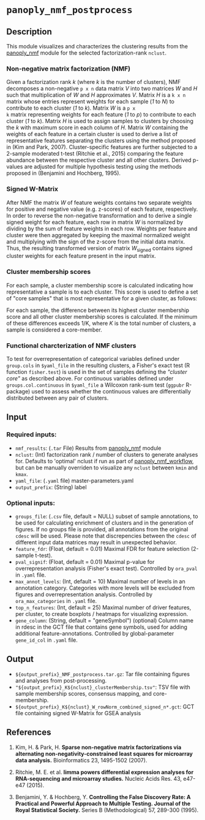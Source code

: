 # ```panoply_nmf_postprocess```

## Description

This module visualizes and characterizes the clustering results from the [panoply_nmf](https://github.com/broadinstitute/PANOPLY/wiki/Data-Analysis-Modules%3A-panoply_nmf) module for the selected factorization-rank `nclust`.


### Non-negative matrix factorization (NMF)

Given a factorization rank _k_ (where _k_ is the number of clusters), NMF decomposes a non-negative <code>p x n</code> data matrix _V_ into two matrices _W_ and _H_ such that multiplication of _W_ and _H_ approximates _V_. Matrix _H_ is a <code>k x n</code> matrix whose entries represent weights for each sample (_1_ to _N_) to contribute to each cluster (_1_ to _k_). Matrix _W_ is a <code>p x k</code> matrix representing weights for each feature (_1_ to _p_) to contribute to each cluster (_1_ to _k_). Matrix _H_ is used to assign samples to clusters by choosing the _k_ with maximum score in each column of _H_. Matrix _W_ containing the weights of each feature in a certain cluster is used to derive a list of representative features separating the clusters using the method proposed in (Kim and Park, 2007). Cluster-specific features are further subjected to a 2-sample moderated t-test (Ritchie et al., 2015) comparing the feature abundance between the respective cluster and all other clusters. Derived p-values are adjusted for multiple hypothesis testing using the methods proposed in (Benjamini and Hochberg, 1995).

### Signed W-Matrix

After NMF the matrix _W_ of feature weights contains two separate weights for positive and negative value (e.g. z-scores) of each feature, respectively. In order to reverse the non-negative transformation and to derive a single signed weight for each feature, each row in matrix _W_ is normalized by dividing by the sum of feature weights in each row. Weights per feature and cluster were then aggregated by keeping the maximal normalized weight and multiplying with the sign of the z-score from the initial data matrix. Thus, the resulting transformed version of matrix _W_<sub>signed</sub> contains signed cluster weights for each feature present in the input matrix.

### Cluster membership scores

For each sample, a cluster membership score is calculated indicating how representative a sample is to each cluster. This score is used to define a set of "core samples" that is most representative for a given cluster, as follows:

For each sample, the difference between its highest cluster membership score and all other cluster membership scores is calculated. If the minimum of these differences exceeds 1/K, where _K_ is the total number of clusters, a sample is considered a core-member.


### Functional charcterization of NMF clusters

To test for overrepresentation of categorical variables defined under `group.cols` in `$yaml_file` in the resulting clusters, a Fisher's exact test (R function <code>fisher.test</code>) is used in the set of samples defining the _"cluster core"_ as described above. For continuous variables defined under ```groups.col.continuous``` in ```$yaml_file``` a Wilcoxon rank-sum test (`ggpubr` R-package) used to assess whether the continuous values are differentially distributed between any pair of clusters.


## Input

### Required inputs:

* ```nmf_results```: (`.tar` File) Results from [panoply_nmf](https://github.com/broadinstitute/PANOPLY/wiki/Data-Analysis-Modules%3A-panoply_nmf) module
* ```nclust```: (Int) factorization rank / number of clusters to generate analyses for. Defaults to 'optimal' nclust if run as part of [panoply_nmf_workflow](https://github.com/broadinstitute/PANOPLY/wiki/Data-Analysis-Modules%3A-panoply_nmf), but can be manually overriden to visualize any `nclust` between `kmin` and `kmax`.
* ```yaml_file```: (`.yaml` file) master-parameters.yaml
* ```output_prefix```: (String) label

### Optional inputs:

* ```groups_file```: (`.csv` file, default = NULL) subset of sample annotations, to be used for calculating enrichment of clusters and in the generation of figures. If no groups file is provided, all annotations from the original `cdesc` will be used. Please note that discrepencies between the `cdesc` of different input data matrices may result in unexpected behavior.
* ```feature_fdr```: (Float, default = 0.01) Maximal FDR for feature selection (2-sample t-test).
* ```pval_signif```: (Float, default = 0.01) Maximal p-value for overrepresentation analysis (Fisher's exact test). Controlled by `ora_pval` in `.yaml` file.
* ```max_annot_levels```: (Int, default = 10) Maximal number of levels in an annotation category. Categories with more levels will be excluded from figures and overrepresentation analysis. Controlled by `ora_max_categories` in `.yaml` file.
* ```top_n_features```: (Int, default = 25) Maximal number of driver features, per cluster, to create boxplots / heatmaps for visualizing expression.
* ```gene_column```: (String, default = "geneSymbol") (optional) Column name in rdesc in the GCT file that contains gene symbols, used for adding additional feature-annotations. Controlled by global-parameter `gene_id_col` in `.yaml` file.
 
 
## Output

* ```${output_prefix}_NMF_postprocess.tar.gz```: Tar file containing figures and analyses from post-processing.
* ```"${output_prefix}_K${nclust}_clusterMembership.tsv"```: TSV file with sample membership scores, consensus mapping, and core-membership.
* ```${output_prefix}_K${nclust}_W_rowNorm_combined_signed_n*.gct```: GCT file containing signed W-Matrix for GSEA analysis


## References

1. Kim, H. & Park, H. **Sparse non-negative matrix factorizations via alternating non-negativity-constrained least squares for microarray data analysis.** Bioinformatics 23, 1495-1502 (2007).

1. Ritchie, M. E. et al. **limma powers differential expression analyses for RNA-sequencing and microarray studies.** Nucleic Acids Res. 43, e47-e47 (2015).

1. Benjamini, Y. & Hochberg, Y. **Controlling the False Discovery Rate: A Practical and Powerful Approach to Multiple Testing. Journal of the Royal Statistical Society.** Series B (Methodological) 57, 289-300 (1995).
